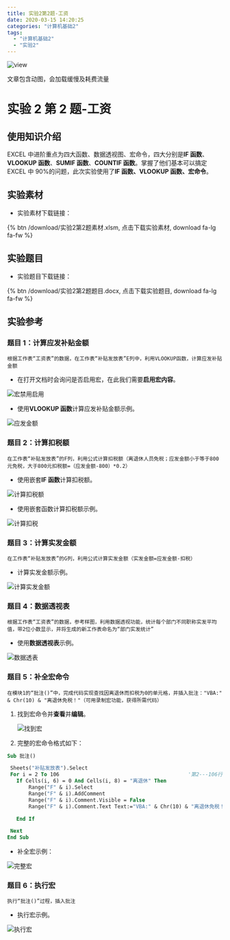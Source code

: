 ```yaml
---
title: 实验2第2题-工资
date: 2020-03-15 14:20:25
categories: "计算机基础2"
tags:
  - "计算机基础2"
  - "实验2"
---
```


![view](http://q79y7qpzm.bkt.clouddn.com/blog_picgo/实验2第2题.jpg)

<div class="note info"><p>文章包含动图，会加载缓慢及耗费流量</p></div>
<!--more-->

# 实验 2 第 2 题-工资

## 使用知识介绍

EXCEL 中进阶重点为四大函数、数据透视图、宏命令，四大分别是**IF 函数**、**VLOOKUP 函数**、**SUMIF 函数**、**COUNTIF 函数**。掌握了他们基本可以搞定 EXCEL 中 90%的问题，此次实验使用了**IF 函数、VLOOKUP 函数、宏命令**。

## 实验素材

- 实验素材下载链接：

{% btn  /download/实验2第2题素材.xlsm, 点击下载实验素材, download fa-lg fa-fw %}

## 实验题目

- 实验题目下载链接：

{% btn /download/实验2第2题题目.docx, 点击下载实验题目, download fa-lg fa-fw %}

## 实验参考

### 题目 1：计算应发补贴金额

`根据工作表“工资表”的数据，在工作表“补贴发放表”E列中，利用VLOOKUP函数，计算应发补贴金额`

- 在打开文档时会询问是否启用宏，在此我们需要**启用宏内容**。

![宏禁用启用](http://q79y7qpzm.bkt.clouddn.com/blog_picgo/打开文档启用宏内容.png)

- 使用**VLOOKUP 函数**计算应发补贴金额示例。

![应发金额](http://q79y7qpzm.bkt.clouddn.com/blog_picgo/实验2第2题-应发补贴金额.gif)

### 题目 2：计算扣税额

`在工作表“补贴发放表”的F列，利用公式计算扣税额（离退休人员免税；应发金额小于等于800元免税，大于800元扣税额=（应发金额-800）*0.2）`

- 使用嵌套**IF 函数**计算扣税额。

![计算扣税额](http://q79y7qpzm.bkt.clouddn.com/blog_picgo/实验2第2题-计算税收.png)

- 使用嵌套函数计算扣税额示例。

![计算扣税](http://q79y7qpzm.bkt.clouddn.com/blog_picgo/实验2第2题-扣税额.gif)

### 题目 3：计算实发金额

`在工作表“补贴发放表”的G列，利用公式计算实发金额（实发金额=应发金额-扣税）`

- 计算实发金额示例。

![计算实发金额](http://q79y7qpzm.bkt.clouddn.com/blog_picgo/实验2第2题-实发金额.gif)

### 题目 4：数据透视表

`根据工作表“工资表”的数据，参考样图，利用数据透视功能，统计每个部门不同职称实发平均值，带2位小数显示，并将生成的新工作表命名为“部门实发统计”`

- 使用**数据透视表**示例。

![数据透表](http://q79y7qpzm.bkt.clouddn.com/blog_picgo/实验2第2题-数据透视图.gif)

### 题目 5：补全宏命令

`在模块1的“批注()”中，完成代码实现查找因离退休而扣税为0的单元格，并插入批注："VBA:" & Chr(10) & "离退休免税！"（可用录制宏功能，获得所需代码）`

1. 找到宏命令并**查看**并**编辑**。

   ![找到宏](http://q79y7qpzm.bkt.clouddn.com/blog_picgo/实验2第2题-找到宏命令.png)

2. 完整的宏命令格式如下：

```vb
Sub 批注()

 Sheets("补贴发放表").Select
 For i = 2 To 106                                          '第2---106行为有效记录
   If Cells(i, 6) = 0 And Cells(i, 8) = "离退休" Then
       Range("F" & i).Select
       Range("F" & i).AddComment
       Range("F" & i).Comment.Visible = False
       Range("F" & i).Comment.Text Text:="VBA:" & Chr(10) & "离退休免税！"  '此处加代码

   End If

 Next
End Sub

```

- 补全宏示例：

![完整宏](http://q79y7qpzm.bkt.clouddn.com/blog_picgo/实验2第2题-添加宏.gif)

### 题目 6：执行宏

`执行“批注()”过程，插入批注`

- 执行宏示例。

![执行宏](http://q79y7qpzm.bkt.clouddn.com/blog_picgo/实验2第2题-使用宏.gif)
